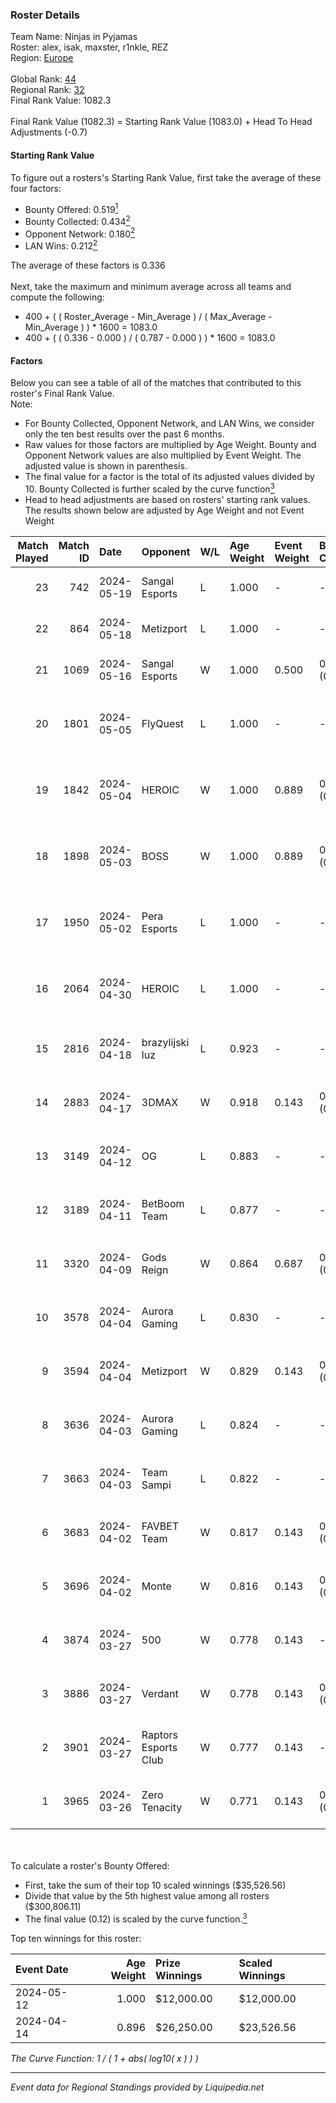 ### Roster Details<br />
Team Name: Ninjas in Pyjamas<br />
Roster: alex, isak, maxster, r1nkle, REZ<br />
Region: [Europe]( ../standings_europe.md)<br />
<br />
Global Rank: [44](../standings_global.md)<br />
Regional Rank: [32]( ../standings_europe.md)<br />
Final Rank Value:  1082.3<br />
<br />
Final Rank Value (1082.3) = Starting Rank Value (1083.0) + Head To Head Adjustments (-0.7)<br />

#### Starting Rank Value<br />
To figure out a rosters's Starting Rank Value, first take the average of these four factors:<br />
- Bounty Offered: 0.519[<sup>1</sup>](#table2)
- Bounty Collected: 0.434[<sup>2</sup>](#table1)
- Opponent Network: 0.180[<sup>2</sup>](#table1)
- LAN Wins: 0.212[<sup>2</sup>](#table1)

The average of these factors is 0.336<br />
<br />
Next, take the maximum and minimum average across all teams and compute the following:<br />
- 400 + ( ( Roster_Average - Min_Average ) / ( Max_Average - Min_Average ) ) * 1600 = 1083.0
- 400 + ( ( 0.336 - 0.000 ) / ( 0.787 - 0.000 ) ) * 1600 = 1083.0


#### Factors<br />
Below you can see a table of all of the matches that contributed to this roster's Final Rank Value.<br />
Note:<br />

- For Bounty Collected, Opponent Network, and LAN Wins, we consider only the ten best results over the past 6 months.
- Raw values for those factors are multiplied by Age Weight. Bounty and Opponent Network values are also multiplied by Event Weight. The adjusted value is shown in parenthesis.
- The final value for a factor is the total of its adjusted values divided by 10. Bounty Collected is further scaled by the curve function[<sup>3</sup>](#curveFunction)
- Head to head adjustments are based on rosters' starting rank values. The results shown below are adjusted by Age Weight and not Event Weight
<span id="table1"></span><br />


| Match Played | Match ID | Date       | Opponent             | W/L | Age Weight | Event Weight | Bounty Collected | Opponent Network | LAN Wins  | H2H Adj. | Roster                                         |
| -: | -: | :- | :- | :- | :- | :- | :- | :- | :- | -: | :- |
|           23 |      742 | 2024-05-19 | Sangal Esports       | L   | 1.000      | -            | -                | -                | -         |   -16.84 | alex, isak, maxster, r1nkle, REZ               |
|           22 |      864 | 2024-05-18 | Metizport            | L   | 1.000      | -            | -                | -                | -         |   -16.86 | alex, isak, maxster, r1nkle, REZ               |
|           21 |     1069 | 2024-05-16 | Sangal Esports       | W   | 1.000      | 0.500        | 0.166 (0.083)    | 0.658 (0.329)    | 0 (0.000) |    12.64 | alex, isak, maxster, r1nkle, REZ               |
|           20 |     1801 | 2024-05-05 | FlyQuest             | L   | 1.000      | -            | -                | -                | -         |    -4.17 | alex, BluePho3nix, maxster, r1nkle, xKacpersky |
|           19 |     1842 | 2024-05-04 | HEROIC               | W   | 1.000      | 0.889        | 0.322 (0.286)    | 0.463 (0.412)    | 1 (1.000) |    29.81 | alex, BluePho3nix, maxster, r1nkle, xKacpersky |
|           18 |     1898 | 2024-05-03 | BOSS                 | W   | 1.000      | 0.889        | 0.016 (0.014)    | 0.315 (0.280)    | 1 (1.000) |     7.71 | alex, BluePho3nix, maxster, r1nkle, xKacpersky |
|           17 |     1950 | 2024-05-02 | Pera Esports         | L   | 1.000      | -            | -                | -                | -         |   -24.21 | alex, BluePho3nix, maxster, r1nkle, xKacpersky |
|           16 |     2064 | 2024-04-30 | HEROIC               | L   | 1.000      | -            | -                | -                | -         |    -1.31 | alex, BluePho3nix, maxster, r1nkle, xKacpersky |
|           15 |     2816 | 2024-04-18 | brazylijski luz      | L   | 0.923      | -            | -                | -                | -         |   -23.98 | alex, BluePho3nix, maxster, r1nkle, REZ        |
|           14 |     2883 | 2024-04-17 | 3DMAX                | W   | 0.918      | 0.143        | 0.106 (0.014)    | -                | 0 (0.000) |     8.48 | alex, BluePho3nix, maxster, r1nkle, REZ        |
|           13 |     3149 | 2024-04-12 | OG                   | L   | 0.883      | -            | -                | -                | -         |    -9.92 | alex, BluePho3nix, maxster, r1nkle, REZ        |
|           12 |     3189 | 2024-04-11 | BetBoom Team         | L   | 0.877      | -            | -                | -                | -         |    -5.94 | alex, BluePho3nix, maxster, r1nkle, REZ        |
|           11 |     3320 | 2024-04-09 | Gods Reign           | W   | 0.864      | 0.687        | 0.086 (0.051)    | 0.461 (0.273)    | 0 (0.000) |     6.05 | alex, BluePho3nix, maxster, r1nkle, REZ        |
|           10 |     3578 | 2024-04-04 | Aurora Gaming        | L   | 0.830      | -            | -                | -                | -         |    -4.41 | alex, BluePho3nix, maxster, r1nkle, REZ        |
|            9 |     3594 | 2024-04-04 | Metizport            | W   | 0.829      | 0.143        | 0.088 (0.010)    | 0.698 (0.083)    | 0 (0.000) |    12.15 | alex, BluePho3nix, maxster, r1nkle, REZ        |
|            8 |     3636 | 2024-04-03 | Aurora Gaming        | L   | 0.824      | -            | -                | -                | -         |    -4.31 | alex, BluePho3nix, maxster, r1nkle, REZ        |
|            7 |     3663 | 2024-04-03 | Team Sampi           | L   | 0.822      | -            | -                | -                | -         |   -17.58 | alex, BluePho3nix, maxster, r1nkle, REZ        |
|            6 |     3683 | 2024-04-02 | FAVBET Team          | W   | 0.817      | 0.143        | 0.008 (0.001)    | 0.845 (0.099)    | 0 (0.000) |     7.23 | alex, BluePho3nix, maxster, r1nkle, REZ        |
|            5 |     3696 | 2024-04-02 | Monte                | W   | 0.816      | 0.143        | 0.181 (0.021)    | -                | 0 (0.000) |    17.14 | alex, BluePho3nix, maxster, r1nkle, REZ        |
|            4 |     3874 | 2024-03-27 | 500                  | W   | 0.778      | 0.143        | -                | 0.479 (0.053)    | 0 (0.000) |     5.76 | alex, BluePho3nix, maxster, REZ, Silence       |
|            3 |     3886 | 2024-03-27 | Verdant              | W   | 0.778      | 0.143        | 0.014 (0.002)    | 1.000 (0.111)    | 0 (0.000) |     7.36 | alex, BluePho3nix, maxster, REZ, Silence       |
|            2 |     3901 | 2024-03-27 | Raptors Esports Club | W   | 0.777      | 0.143        | -                | 0.406 (0.045)    | -         |     4.89 | alex, BluePho3nix, maxster, REZ, Silence       |
|            1 |     3965 | 2024-03-26 | Zero Tenacity        | W   | 0.771      | 0.143        | 0.147 (0.016)    | 1.000 (0.110)    | -         |     9.62 | alex, BluePho3nix, maxster, REZ, Silence       |

<br />
<span id="table2"></span><br />
To calculate a roster's Bounty Offered:<br />

- First, take the sum of their top 10 scaled winnings ($35,526.56)
- Divide that value by the 5th highest value among all rosters ($300,806.11)
- The final value (0.12) is scaled by the curve function.[<sup>3</sup>](#curveFunction)

Top ten winnings for this roster:<br />

| Event Date | Age Weight | Prize Winnings | Scaled Winnings |
| :- | -: | :- | :- |
| 2024-05-12 |      1.000 | $12,000.00     | $12,000.00      |
| 2024-04-14 |      0.896 | $26,250.00     | $23,526.56      |


<span id="curveFunction"></span>_The Curve Function: 1 / ( 1 + abs( log10( x ) ) )_<br />

---
_Event data for Regional Standings provided by Liquipedia.net_<br />
